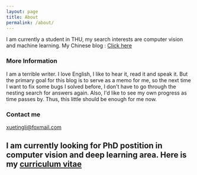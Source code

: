 ```yaml
---
layout: page
title: About
permalink: /about/
---
```


I am currently a student in THU, my search interests are computer vision and machine learning.
My Chinese blog : [Click here](http://www.cnblogs.com/sunshineatnoon/)

### More Information
I am a terrible writer. I love English, I like to hear it, read it and speak it. But the primary goal for this blog is to serve as a memo for me, so the next time I want to fix some bugs I solved before, I don't have to go through the nesting search for answers again. Also, I'd like to see my own progress as time passes by. Thus, this little should be enough for me now.

### Contact me

[xuetingli@foxmail.com](mailto:email@domain.com)

## I am currently looking for PhD postition in computer vision and deep learning area. Here is my [curriculum vitae](http://sunshineatnoon.github.io/docs/cv.pdf)
